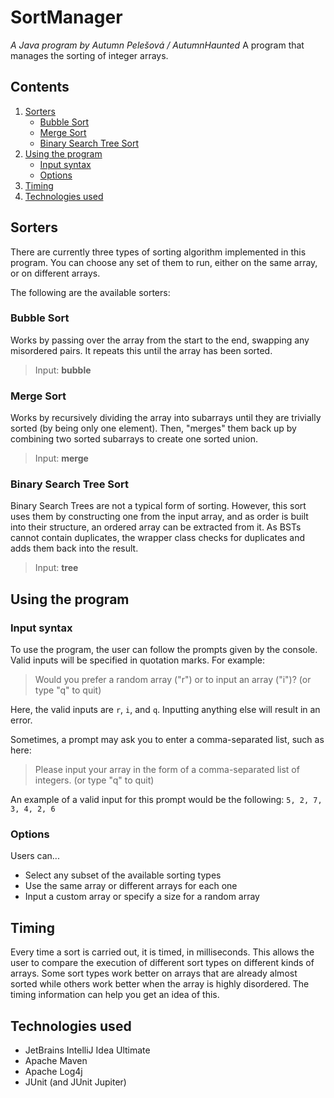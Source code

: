 # SortManager
*A Java program by Autumn Pelešová / AutumnHaunted*
A program that manages the sorting of integer arrays.

## Contents
1. [Sorters](https://github.com/AutumnHaunted/SortManager/blob/main/README.md#sorters)
   - [Bubble Sort](https://github.com/AutumnHaunted/SortManager/blob/main/README.md#bubble-sort)
   - [Merge Sort](https://github.com/AutumnHaunted/SortManager/blob/main/README.md#merge-sort)
   - [Binary Search Tree Sort](https://github.com/AutumnHaunted/SortManager/blob/main/README.md#binary-search-tree-sort)
2. [Using the program](https://github.com/AutumnHaunted/SortManager/blob/main/README.md#using-the-program)
   - [Input syntax](https://github.com/AutumnHaunted/SortManager/blob/main/README.md#input-syntax)
   - [Options](https://github.com/AutumnHaunted/SortManager/blob/main/README.md#options)
3. [Timing](https://github.com/AutumnHaunted/SortManager/blob/main/README.md#timing)
4. [Technologies used](https://github.com/AutumnHaunted/SortManager/blob/main/README.md#technologies-used)

## Sorters
There are currently three types of sorting algorithm implemented in this program.
You can choose any set of them to run, either on the same array, or on different arrays.

The following are the available sorters:

### Bubble Sort
Works by passing over the array from the start to the end, swapping any misordered pairs.
It repeats this until the array has been sorted.
> Input: **bubble**

### Merge Sort
Works by recursively dividing the array into subarrays until they are trivially sorted (by being only one element).
Then, "merges" them back up by combining two sorted subarrays to create one sorted union.
> Input: **merge**

### Binary Search Tree Sort
Binary Search Trees are not a typical form of sorting.
However, this sort uses them by constructing one from the input array, and as order is built into their structure, an ordered array can be extracted from it.
As BSTs cannot contain duplicates, the wrapper class checks for duplicates and adds them back into the result.
> Input: **tree**

## Using the program

### Input syntax
To use the program, the user can follow the prompts given by the console. Valid inputs will be specified in quotation marks. For example:
> Would you prefer a random array ("r") or to input an array ("i")? (or type "q" to quit)

Here, the valid inputs are `r`, `i`, and `q`. Inputting anything else will result in an error.

Sometimes, a prompt may ask you to enter a comma-separated list, such as here:
> Please input your array in the form of a comma-separated list of integers. (or type "q" to quit)

An example of a valid input for this prompt would be the following:
`5, 2, 7, 3, 4, 2, 6`

### Options
Users can...
- Select any subset of the available sorting types
- Use the same array or different arrays for each one
- Input a custom array or specify a size for a random array

## Timing
Every time a sort is carried out, it is timed, in milliseconds. This allows the user to compare the execution of different sort types on different kinds of arrays.
Some sort types work better on arrays that are already almost sorted while others work better when the array is highly disordered. The timing information can help you get an idea of this.

## Technologies used
- JetBrains IntelliJ Idea Ultimate
- Apache Maven
- Apache Log4j
- JUnit (and JUnit Jupiter)